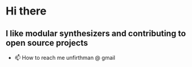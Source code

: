 # Hi there
## I like modular synthesizers and contributing to open source projects





- 📫 How to reach me unfirthman @ gmail
